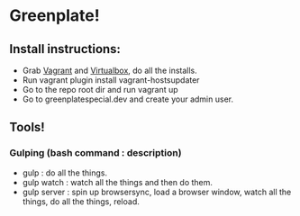 # Greenplate!

## Install instructions:

* Grab [Vagrant](http://www.vagrantup.com/downloads) and [Virtualbox](https://www.virtualbox.org/wiki/Downloads), do all the installs.
* Run vagrant plugin install vagrant-hostsupdater
* Go to the repo root dir and run vagrant up
* Go to greenplatespecial.dev and create your admin user.

## Tools!

### Gulping (bash command : description)

* gulp : do all the things.
* gulp watch : watch all the things and then do them.
* gulp server : spin up browsersync, load a browser window, watch all the things, do all the things, reload.